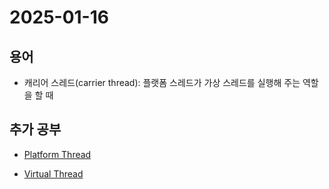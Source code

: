 # 2025-01-16

## 용어

- 캐리어 스레드(carrier thread): 플랫폼 스레드가 가상 스레드를 실행해 주는 역할을 할 때

## 추가 공부

- [Platform Thread](https://docs.oracle.com/en/java/javase/21/core/virtual-threads.html#GUID-2BCFC2DD-7D84-4B0C-9222-97F9C7C6C521)

- [Virtual Thread](https://docs.oracle.com/en/java/javase/21/core/virtual-threads.html#GUID-15BDB995-028A-45A7-B6E2-9BA15C2E0501)

